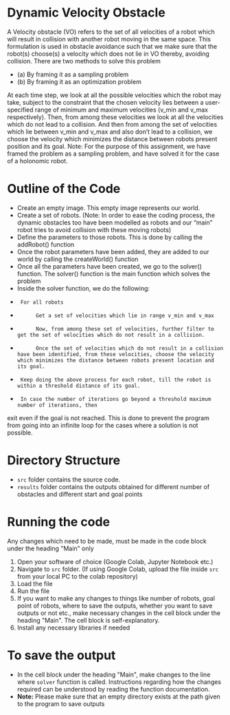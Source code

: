 # Dynamic Velocity Obstacle

A Velocity obstacle (VO) refers to the set of all velocities of a robot which will result in collision with another robot moving in the same space. This formulation is used in obstacle avoidance such that we make sure that the robot(s) choose(s) a velocity which does not lie in VO thereby, avoiding collision. There are two methods to solve this problem
- (a) By framing it as a sampling problem
- (b) By framing it as an optimization problem

At each time step, we look at all the possible velocities which the robot may take, subject to the constraint that the chosen velocity lies between a user-specified range of minimum and maximum velocities (v_min and v_max respectively). Then, from among these velocities we look at all the velocities which do not lead to a collision. And then from among the set of velocities which lie between v_min and v_max and also don’t lead to a collision, we choose the velocity which minimizes the distance between robots present position and its goal.
Note: For the purpose of this assignment, we have framed the problem as a sampling problem, and have solved it for the case of a holonomic robot.

# Outline of the Code
- Create an empty image. This empty image represents our world.
- Create a set of robots. (Note: In order to ease the coding process, the dynamic obstacles too
have been modelled as robots and our “main” robot tries to avoid collision with these moving
robots)
- Define the parameters to those robots. This is done by calling the addRobot() function
- Once the robot parameters have been added, they are added to our world by calling the
createWorld() function
- Once all the parameters have been created, we go to the solver() function. The solver() function is the main function which solves the problem
- Inside the solver function, we do the following:
-      For all robots
-           Get a set of velocities which lie in range v_min and v_max
-           Now, from among these set of velocities, further filter to get the set of velocities which do not result in a collision.
-           Once the set of velocities which do not result in a collision have been identified, from these velocities, choose the velocity which minimizes the distance between robots present location and its goal.
-      Keep doing the above process for each robot, till the robot is within a threshold distance of its goal.
-      In case the number of iterations go beyond a threshold maximum number of iterations, then
exit even if the goal is not reached. This is done to prevent the program from going into an infinite loop for the cases where a solution is not possible.

# Directory Structure
- ```src``` folder contains the source code. 
- ```results``` folder contains the outputs obtained for different number of obstacles and different start and goal points
 
# Running the code
Any changes which need to be made, must be made in the code block under the heading "Main" only

1. Open your software of choice (Google Colab, Jupyter Notebook etc.)
2. Navigate to ```src``` folder. (If using Google Colab, upload the file inside ```src``` from your local PC to the colab repository)
3. Load the file
4. Run the file
5. If you want to make any changes to things like number of robots, goal point of robots, where to save the outputs, whether you want to save outputs or not etc., make necessary changes in the cell block under the heading "Main". The cell block is self-explanatory.
6. Install any necessary libraries if needed

# To save the output
- In the cell block under the heading "Main", make changes to the line where ```solver``` function is called. Instructions regarding how the changes required can be understood by reading the function documentation.
- **Note:** Please make sure that an empty directory exists at the path given to the program to save outputs
